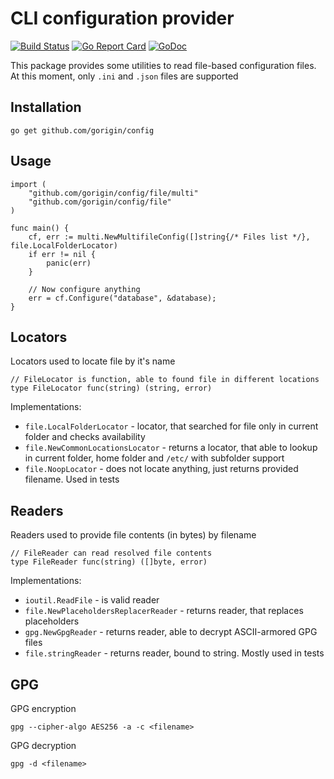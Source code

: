 # CLI configuration provider
[![Build Status](https://travis-ci.org/gorigin/config.svg)](https://travis-ci.org/gorigin/config)
[![Go Report Card](https://goreportcard.com/badge/github.com/gorigin/config)](https://goreportcard.com/report/github.com/gorigin/config)
[![GoDoc](https://godoc.org/github.com/gorigin/config?status.svg)](https://godoc.org/github.com/gorigin/config)

This package provides some utilities to read file-based configuration files.
At this moment, only `.ini` and `.json` files are supported

## Installation

`go get github.com/gorigin/config`

## Usage

```
import (
	"github.com/gorigin/config/file/multi"
	"github.com/gorigin/config/file"
)

func main() {
    cf, err := multi.NewMultifileConfig([]string{/* Files list */}, file.LocalFolderLocator)
    if err != nil {
        panic(err)
    }
    
    // Now configure anything
    err = cf.Configure("database", &database);
}
```

## Locators

Locators used to locate file by it's name

```
// FileLocator is function, able to found file in different locations
type FileLocator func(string) (string, error)
```

Implementations:

* `file.LocalFolderLocator` - locator, that searched for file only in current folder and checks availability
* `file.NewCommonLocationsLocator` - returns a locator, that able to lookup in current folder, home folder and `/etc/` with subfolder support
* `file.NoopLocator` - does not locate anything, just returns provided filename. Used in tests

## Readers

Readers used to provide file contents (in bytes) by filename

```
// FileReader can read resolved file contents
type FileReader func(string) ([]byte, error)
```

Implementations:

* `ioutil.ReadFile` - is valid reader
* `file.NewPlaceholdersReplacerReader` - returns reader, that replaces placeholders
* `gpg.NewGpgReader` - returns reader, able to decrypt ASCII-armored GPG files
* `file.stringReader` - returns reader, bound to string. Mostly used in tests


## GPG

GPG encryption

```
gpg --cipher-algo AES256 -a -c <filename>
```

GPG decryption

```
gpg -d <filename>
```